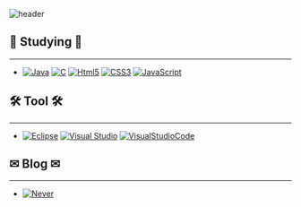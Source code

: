 ![header](https://capsule-render.vercel.app/api?type=wave&color=0:FFEBC4,100:FF96D1&height=300&section=header&text=hyeseung%20Github&fontSize=65)

## 📝 Studying 📝
---
- [![Java](https://img.shields.io/badge/Java-007396?style=flat-square&logo=Java&logoColor=white)](https://github.com/hyeseung1020) [![C](https://img.shields.io/badge/C-A8B9CC?style=flat-square&logo=c&logoColor=white)](https://github.com/hyeseung1020) [![Html5](https://img.shields.io/badge/Html5-E34F26?style=flat-square&logo=html5&logoColor=white)](https://github.com/hyeseung1020) [![CSS3](https://img.shields.io/badge/css-1572B6?style=flat-square&logo=css3&logoColor=white)](https://github.com/hyeseung1020) [![JavaScript](https://img.shields.io/badge/javascript-F7DF1E?style=flat-square&logo=javascript&logoColor=black)](https://github.com/hyeseung1020)


## 🛠 Tool 🛠
---
- [![Eclipse](https://img.shields.io/badge/Eclipse-2C2255?style=flat-square&logo=Eclipse&logoColor=white)](https://github.com/hyeseung1020) [![Visual Studio](https://img.shields.io/badge/VisualStudio-5C2D91?style=flat-square&logo=VisualStudio&logoColor=white)](https://github.com/hyeseung1020) [![VisualStudioCode](https://img.shields.io/badge/VisualStudioCode-007ACC?style=flat-square&logo=VisualStudioCode&logoColor=white)](https://github.com/hyeseung1020)


## ✉ Blog  ✉ 
---
- [![Never](https://img.shields.io/badge/Never-03C75A?style=flat-square&logo=Naver&logoColor=white)](https://blog.naver.com/mirim2224)
